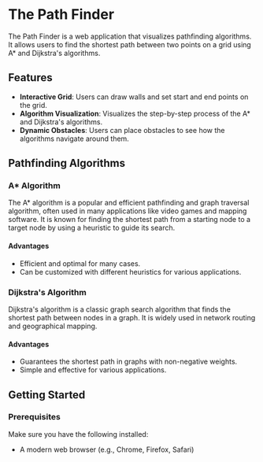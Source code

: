 # The Path Finder

The Path Finder is a web application that visualizes pathfinding algorithms. It allows users to find the shortest path between two points on a grid using A* and Dijkstra's algorithms.

## Features

- **Interactive Grid**: Users can draw walls and set start and end points on the grid.
- **Algorithm Visualization**: Visualizes the step-by-step process of the A* and Dijkstra's algorithms.
- **Dynamic Obstacles**: Users can place obstacles to see how the algorithms navigate around them.


## Pathfinding Algorithms

### A* Algorithm

The A* algorithm is a popular and efficient pathfinding and graph traversal algorithm, often used in many applications like video games and mapping software. It is known for finding the shortest path from a starting node to a target node by using a heuristic to guide its search.

#### Advantages
- Efficient and optimal for many cases.
- Can be customized with different heuristics for various applications.

### Dijkstra's Algorithm

Dijkstra's algorithm is a classic graph search algorithm that finds the shortest path between nodes in a graph. It is widely used in network routing and geographical mapping.

#### Advantages
- Guarantees the shortest path in graphs with non-negative weights.
- Simple and effective for various applications.


## Getting Started

### Prerequisites

Make sure you have the following installed:

- A modern web browser (e.g., Chrome, Firefox, Safari)




